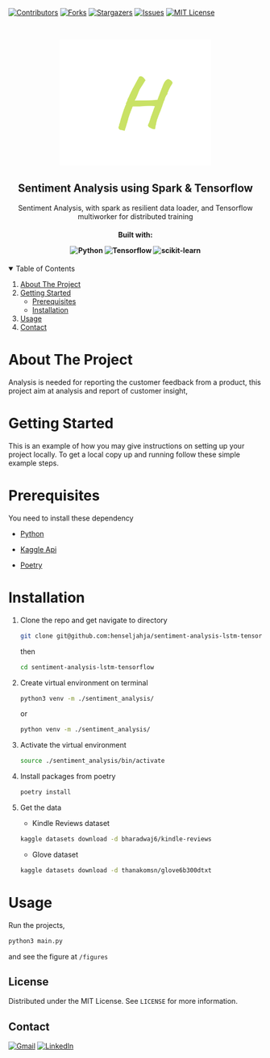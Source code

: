 <!--
*** Thanks for checking out the Best-README-Template. If you have a suggestion
*** that would make this better, please fork the repo and create a pull request
*** or simply open an issue with the tag "enhancement".
*** Thanks again! Now go create something AMAZING! :D
-->

<!-- PROJECT SHIELDS -->
<!--
*** I'm using markdown "reference style" links for readability.
*** Reference links are enclosed in brackets [ ] instead of parentheses ( ).
*** See the bottom of this document for the declaration of the reference variables
*** for contributors-url, forks-url, etc. This is an optional, concise syntax you may use.
*** https://www.markdownguide.org/basic-syntax/#reference-style-links
-->

[![Contributors][contributors-shield]][contributors-url]
[![Forks][forks-shield]][forks-url]
[![Stargazers][stars-shield]][stars-url]
[![Issues][issues-shield]][issues-url]
[![MIT License][license-shield]][license-url]

<!-- [![LinkedIn][linkedin-shield]][linkedin-url] -->

<!-- PROJECT LOGO -->
<br />
<p align="center">  
  <a href="https://github.com/othneildrew/Best-README-Template">
    <img src="https://raw.githubusercontent.com/henseljahja/henseljahja/main/assets/hensel.svg" alt="Logo" width="300" height="250">
  </a>

  <h2 align="center">Sentiment Analysis using Spark & Tensorflow</h2>

  <p align="center">
    Sentiment Analysis, with spark as resilient data loader, and Tensorflow multiworker for distributed training
    <!-- <br /> -->
    <!-- <a href="https://github.com/othneildrew/Best-README-Template"><strong>Explore the docs »</strong></a> -->
    <!-- <br /> -->
    <!-- <br /> -->
    <!-- <a href="https://github.com/othneildrew/Best-README-Template">View Demo</a> -->
    <!-- · -->
    <!-- <a href="https://github.com/othneildrew/Best-README-Template/issues">Report Bug</a>
    · -->
    <!-- <a href="https://github.com/othneildrew/Best-README-Template/issues">Request Feature</a> -->
  </p>
</p>
<h4 align = "center">Built with:

![Python][python-shield]
![Tensorflow][tensorflow-shield]
![scikit-learn][scikitlearn-shield]

</h4>

<!-- TABLE OF CONTENTS -->
<details open="open">
  <summary>Table of Contents</summary>
  <ol>
    <li>
      <a href="#about-the-project">About The Project</a>
    </li>
    <li>
      <a href="#getting-started">Getting Started</a>
      <ul>
        <li><a href="#prerequisites">Prerequisites</a></li>
        <li><a href="#installation">Installation</a></li>
      </ul>
    </li>
    <li><a href="#usage">Usage</a></li>
    <li><a href="#contact">Contact</a></li>
    <!-- <li><a href="#roadmap">Roadmap</a></li>
    <li><a href="#contributing">Contributing</a></li>
    <li><a href="#license">License</a></li>
    <li><a href="#contact">Contact</a></li>
    <li><a href="#acknowledgements">Acknowledgements</a></li> -->
  </ol>
</details>
<!-- ABOUT THE PROJECT -->

# About The Project

Analysis is needed for reporting the customer feedback from a product, this project aim at analysis and report of customer insight,

<!-- GETTING STARTED -->

# Getting Started

This is an example of how you may give instructions on setting up your project locally.
To get a local copy up and running follow these simple example steps.

# Prerequisites

You need to install these dependency

- [Python](python.org)
- [Kaggle Api](https://github.com/Kaggle/kaggle-api)

- [Poetry](https://python-poetry.org/docs/#installation)

# Installation

1. Clone the repo and get navigate to directory

   ```sh
   git clone git@github.com:henseljahja/sentiment-analysis-lstm-tensorflow.git
   ```

   then

   ```sh
   cd sentiment-analysis-lstm-tensorflow
   ```

2. Create virtual environment on terminal

   ```sh
   python3 venv -m ./sentiment_analysis/
   ```

   or

   ```sh
   python venv -m ./sentiment_analysis/
   ```

3. Activate the virtual environment

   ```sh
   source ./sentiment_analysis/bin/activate
   ```

4. Install packages from poetry

   ```sh
   poetry install
   ```

5. Get the data

   - Kindle Reviews dataset

   ```sh
   kaggle datasets download -d bharadwaj6/kindle-reviews
   ```

   - Glove dataset

   ```sh
   kaggle datasets download -d thanakomsn/glove6b300dtxt
   ```

# Usage

Run the projects,

```sh
python3 main.py
```

and see the figure at `/figures`

## License

Distributed under the MIT License. See `LICENSE` for more information.

<!-- CONTACT -->

## Contact

[![Gmail][gmail-shield]][gmail-url]
[![LinkedIn][linkedin-shield]][linkedin-url]

<!-- Your Name - [@your_twitter](https://twitter.com/your_username) - email@example.com -->

<!-- MARKDOWN LINKS & IMAGES -->
<!-- https://www.markdownguide.org/basic-syntax/#reference-style-links -->

[contributors-shield]: https://img.shields.io/github/contributors/othneildrew/Best-README-Template.svg?style=for-the-badge
[contributors-url]: https://github.com/henseljahja/sentiment-analysis-lstm-tensorflow/graphs/contributors
[forks-shield]: https://img.shields.io/github/forks/othneildrew/Best-README-Template.svg?style=for-the-badge
[forks-url]: https://github.com/henseljahja/sentiment-analysis-lstm-tensorflow/network/members
[stars-shield]: https://img.shields.io/github/stars/othneildrew/Best-README-Template.svg?style=for-the-badge
[stars-url]: https://github.com/henseljahja/sentiment-analysis-lstm-tensorflow/stargazers
[issues-shield]: https://img.shields.io/github/issues/othneildrew/Best-README-Template.svg?style=for-the-badge
[issues-url]: https://github.com/github.com/henseljahja/sentiment-analysis-lstm-tensorflow/issues
[license-shield]: https://img.shields.io/github/license/othneildrew/Best-README-Template.svg?style=for-the-badge
[license-url]: https://github.com/othneildrew/Best-README-Template/blob/master/LICENSE.txt
[linkedin-shield]: https://img.shields.io/badge/-LinkedIn-black.svg?style=for-the-badge&logo=linkedin&colorB=555
[linkedin-url]: https://linkedin.com/in/henseljahja
[product-screenshot]: images/screenshot.png
[tensorflow-shield]: https://img.shields.io/badge/TensorFlow-FF6F00?style=for-the-badge&logo=TensorFlow&logoColor=white
[python-shield]: https://img.shields.io/badge/Python-3776AB?style=for-the-badge&logo=python&logoColor=white
[gmail-url]: henseljahja@gmail.com
[gmail-shield]: https://img.shields.io/badge/Gmail-D14836?style=for-the-badge&logo=gmail&logoColor=white
[scikitlearn-shield]: https://img.shields.io/badge/scikit--learn-%23F7931E.svg?style=for-the-badge&logo=scikit-learn&logoColor=white
